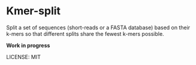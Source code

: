 # Kmer-split

Split a set of sequences (short-reads or a FASTA database) based on their
k-mers so that different splits share the fewest k-mers possible.

**Work in progress**

LICENSE: MIT

